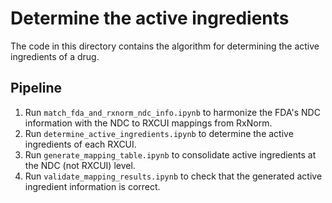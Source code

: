 # Determine the active ingredients

The code in this directory contains the algorithm for determining the active ingredients of a drug.

## Pipeline

1. Run `match_fda_and_rxnorm_ndc_info.ipynb` to harmonize the FDA's NDC information with the NDC to RXCUI mappings from RxNorm.
2. Run `determine_active_ingredients.ipynb` to determine the active ingredients of each RXCUI.
3. Run `generate_mapping_table.ipynb` to consolidate active ingredients at the NDC (not RXCUI) level.
4. Run `validate_mapping_results.ipynb` to check that the generated active ingredient information is correct.
